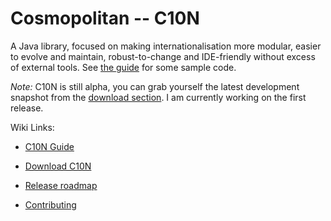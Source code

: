 Cosmopolitan -- C10N
====================

A Java library, focused on making internationalisation more modular, easier
to evolve and maintain, robust-to-change and IDE-friendly without excess of
external tools. See [the guide][C10NGuide] for some sample code.

*Note:* C10N is still alpha, you can grab yourself the latest development snapshot
from the [download section][C10NDownload]. I am currently working on the first release.

Wiki Links:

* [C10N Guide][C10NGuide]
* [Download C10N][C10NDownload]
* [Release roadmap][C10NRoadmap]
* [Contributing][C10NContributing]

  [C10NGuide]: https://github.com/rodionmoiseev/c10n/wiki/Overview "C10N Wiki: Guide"
  [C10NDownload]: https://github.com/rodionmoiseev/c10n/wiki/Download "Download C10N"
  [C10NRoadMap]: https://github.com/rodionmoiseev/c10n/wiki/Roadmap "C10N Wiki: Roadmap"
  [C10NContributing]: https://github.com/rodionmoiseev/c10n/wiki/Contributing "C10N Wiki: Contributing"